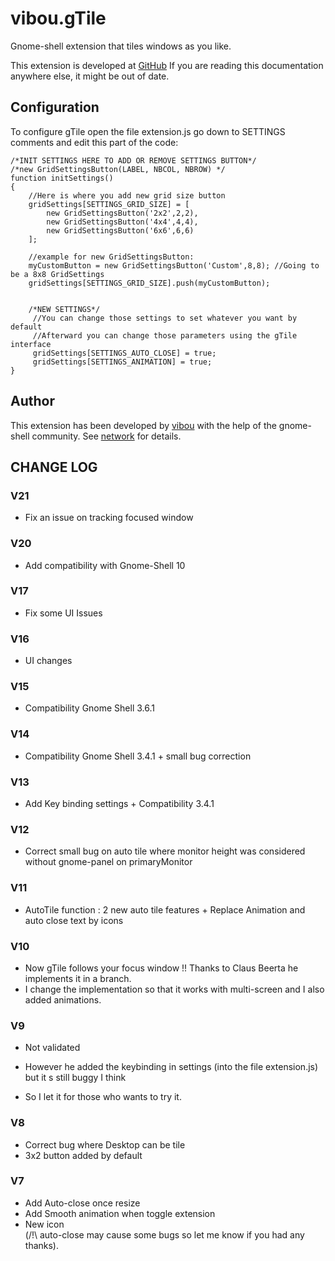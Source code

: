 vibou.gTile
===========

Gnome-shell extension that tiles windows as you like.

This extension is developed at [GitHub](https://extensions.gnome.org/extension/28/gtile/)
If you are reading this documentation anywhere else, it might be out of date.

Configuration
------------

To configure gTile open the file extension.js
go down to SETTINGS comments
and edit this part of the code:

    /*INIT SETTINGS HERE TO ADD OR REMOVE SETTINGS BUTTON*/
    /*new GridSettingsButton(LABEL, NBCOL, NBROW) */
    function initSettings()
    {
        //Here is where you add new grid size button
        gridSettings[SETTINGS_GRID_SIZE] = [
            new GridSettingsButton('2x2',2,2),
            new GridSettingsButton('4x4',4,4),
            new GridSettingsButton('6x6',6,6)
        ];
        
        //example for new GridSettingsButton:
        myCustomButton = new GridSettingsButton('Custom',8,8); //Going to be a 8x8 GridSettings
        gridSettings[SETTINGS_GRID_SIZE].push(myCustomButton);
        
        
        /*NEW SETTINGS*/    
         //You can change those settings to set whatever you want by default
         //Afterward you can change those parameters using the gTile interface
         gridSettings[SETTINGS_AUTO_CLOSE] = true;
         gridSettings[SETTINGS_ANIMATION] = true;
    }

Author
------

This extension has been developed by [vibou](https://github.com/vibou) with the
help of the gnome-shell community. See
[network](https://github.com/vibou/vibou.gTile/network) for details.
           
CHANGE LOG
----------
### V21

-   Fix an issue on tracking focused window


### V20

-   Add compatibility with Gnome-Shell 10

### V17

-   Fix some UI Issues

### V16

-   UI changes

### V15

-   Compatibility Gnome Shell 3.6.1
	
### V14

-   Compatibility Gnome Shell 3.4.1 + small bug correction

### V13

-   Add Key binding settings + Compatibility 3.4.1

### V12

-   Correct small bug on auto tile where monitor height was considered without gnome-panel on primaryMonitor

### V11

-   AutoTile function : 2 new auto tile features + Replace Animation and auto close text by icons
    
### V10
 
-   Now gTile follows your focus window !! Thanks to Claus Beerta he implements it in a branch.
-   I change the implementation so that it works with  multi-screen and I also added animations.
    
### V9

-   Not validated

-   However he added the keybinding in settings (into the file extension.js) but it s still buggy I think
-   So I let it for those who wants to try it.

### V8

-   Correct bug where Desktop can be tile
-   3x2 button added by default

### V7

-   Add Auto-close once resize
-   Add Smooth animation when toggle extension
-   New icon  
    (/!\ auto-close may cause some bugs so let me know if you had any thanks).

